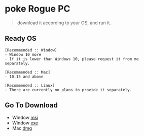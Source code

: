 # poke Rogue PC

> download it according to your OS, and run it.

## Ready OS
    
```
[Recommended :: Window]
- Window 10 more
- If it is lower than Windows 10, please request it from me separately.

[Recommended :: Mac]
- 10.15 and above

[Recommended :: Linux]
- There are currently no plans to provide it separately.
```

## Go To Download

- Window [msi](https://github.com/wonkyungup/pokeRoguePc/releases/download/v0.0.1/pokeRogue-pc_0.0.1_x64_en-US.msi)
- Window [exe](https://github.com/wonkyungup/pokeRoguePc/releases/download/v0.0.1/pokeRogue-pc_0.0.1_x64-setup.exe)
- Mac [dmg](https://github.com/wonkyungup/pokeRoguePc/releases/download/v0.0.1/pokeRogue-pc_0.0.1_x64.dmg)
